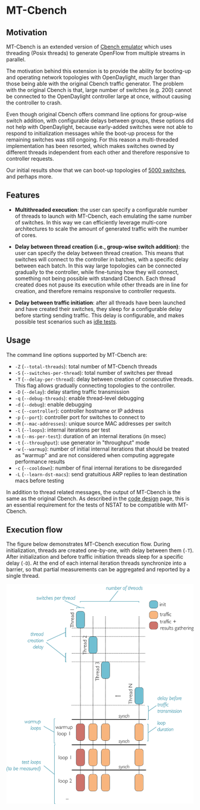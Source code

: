 # MT-Cbench

## Motivation

MT-Cbench is an extended version of [Cbench emulator](https://github.com/andi-bigswitch/oflops/tree/master/cbench)
which uses threading (Posix threads) to generate OpenFlow from multiple streams
in parallel.

The motivation behind this extension is to provide the ability for booting-up
and operating network topologies with OpenDaylight, much larger than those being
able with the original Cbench traffic generator. The problem with the original
Cbench is that, large number of switches (e.g. 200) cannot be connected to the
OpenDaylight controller large at once, without causing the controller to crash.

Even though original Cbench offers command line options for group-wise switch
addition, with configurable delays between groups, these options did not help
with OpenDaylight, because early-added switches were not able to respond to
initialization messages while the boot-up process for the remaining switches was
still ongoing. For this reason a multi-threaded implementation has been
resorted, which makes switches owned by different threads independent from each
other and therefore responsive to controller requests.

Our initial results show that we can boot-up topologies of [5000 switches](https://github.com/intracom-telecom-sdn/nstat/wiki/ODL-scalability-results),
and perhaps more.

## Features

- **Multithreaded execution**: the user can specify a configurable number of
  threads to launch with MT-Cbench, each emulating the same number of switches.
  In this way we can efficiently leverage multi-core architectures to scale the
  amount of generated traffic with the number of cores.

- **Delay between thread creation (i.e., group-wise switch addition)**: the user
  can specify the delay between thread creation. This means that switches will
  connect to the controller in batches, with a specific delay between each batch.
  In this way large topologies can be connected gradually to the controller,
  while fine-tuning how they will connect, something not being possible with
  standard Cbench. Each thread created does not pause its execution while other
  threads are in line for creation, and therefore remains responsive to
  controller   requests.

- **Delay between traffic initiation**: after all threads have been launched
  and have created their switches, they sleep for a configurable delay before
  starting sending traffic. This delay is configurable, and makes possible
  test scenarios such as [idle tests](https://github.com/intracom-telecom-sdn/nstat/wiki/SB-Idle-Test).


## Usage

The command line options supported by MT-Cbench are:

- `-Z` (`--total-threads`): total number of MT-Cbench threads
- `-S` (`--switches-per-thread`): total number of switches per thread
- `-T` (`--delay-per-thread`): delay between creation of consecutive threads.
  This flag allows gradually connecting topologies to the controller.
- `-D` (`--delay`): delay starting traffic transmission
- `-q` (`--debug-threads`): enable thread-level debugging
- `-d` (`--debug`): enable debugging
- `-c` (`--controller`): controller hostname or IP address
- `-p` (`--port`): controller port for switches to connect to
- `-M` (`--mac-addresses`): unique source MAC addresses per switch
- `-l` (`--loops`): internal iterations per test
- `-m` (`--ms-per-test`): duration of an internal iterations (in msec)
- `-t` (`--throughput`): use generator in "throughput" mode
- `-w` (`--warmup`): number of initial internal iterations that should be
  treated as "warmup" and are not considered when computing aggregate
  performance results
- `-c` (`--cooldown`): number of final internal iterations to be disregarded
- `-L` (`--learn-dst-macs`): send gratuitious ARP replies to lean destination
   macs before testing

In addition to thread related messages, the output of MT-Cbench is the same as
the original Cbench. As described in the [code design](https://github.com/intracom-telecom-sdn/nstat/wiki/Code-design#generator-handlers-conventions)
page, this is an essential requirement for the tests of NSTAT to be compatible
with MT-Cbench.


## Execution flow

The figure below demonstrates MT-Cbench execution flow. During initialization,
threads are created one-by-one, with delay between them (`-T`). After
initialization and before traffic initiation threads sleep for a specific delay
(`-D`).  At the end of each internal iteration threads synchronize into a
barrier, so that partial measurements can be aggregated and reported by a single
thread.

![](figs/mt_cbench.png)